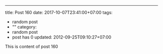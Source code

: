---
title: Post 160
date: 2017-10-07T23:41:00+07:00
tags:
  - random post
  - ""
category:
  - random post
  - post has 0
updated: 2012-09-25T09:10:27+07:00

This is content of post 160